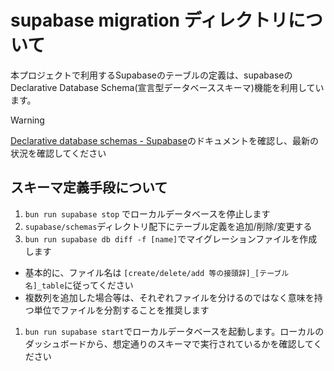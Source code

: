# supabase migration ディレクトリについて

本プロジェクトで利用するSupabaseのテーブルの定義は、supabaseのDeclarative Database Schema(宣言型データベーススキーマ)機能を利用しています。

> [!WARNING]
>
> [Declarative database schemas - Supabase]のドキュメントを確認し、最新の状況を確認してください

## スキーマ定義手段について

1. `bun run supabase stop` でローカルデータベースを停止します
1. `supabase/schemas`ディレクトリ配下にテーブル定義を追加/削除/変更する
1. `bun run supabase db diff -f [name]`でマイグレーションファイルを作成します

- 基本的に、ファイル名は `[create/delete/add 等の接頭辞]_[テーブル名]_table`に従ってください
- 複数列を追加した場合等は、それぞれファイルを分けるのではなく意味を持つ単位でファイルを分割することを推奨します

1. `bun run supabase start`でローカルデータベースを起動します。ローカルのダッシュボードから、想定通りのスキーマで実行されているかを確認してください

[Declarative database schemas - Supabase]: https://supabase.com/docs/guides/local-development/declarative-database-schemas#other-entities
